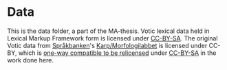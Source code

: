 # Data

This is the data folder, a part of the MA-thesis. Votic lexical data held in Lexical Markup Framework form is licensed under [CC-BY-SA](https://creativecommons.org/licenses/by-sa/4.0/). The original Votic data from [Språkbanken](https://spraakbanken.gu.se/)'s [Karp/Morfologilabbet](https://spraakbanken.gu.se/morfologilabbet/?lexicon=votiska&lang=eng) is licensed under CC-BY, which is [one-way compatible to be relicensed](https://wiki.creativecommons.org/wiki/ShareAlike_compatibility) under [CC-BY-SA](https://creativecommons.org/licenses/by-sa/4.0/) in the work done here.